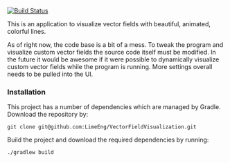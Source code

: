 [![Build Status](https://travis-ci.com/LimeEng/VectorFieldVisualization.svg?branch=master)](https://travis-ci.com/LimeEng/VectorFieldVisualization)

This is an application to visualize vector fields with beautiful, animated, colorful lines. 

As of right now, the code base is a bit of a mess. To tweak the program and visualize custom vector fields the source code itself must be modified. In the future it would be awesome if it were possible to dynamically visualize custom vector fields while the program is running. More settings overall needs to be pulled into the UI. 

### Installation
This project has a number of dependencies which are managed by Gradle. Download the repository by:
```
git clone git@github.com:LimeEng/VectorFieldVisualization.git
```
Build the project and download the required dependencies by running:
```
./gradlew build
```
